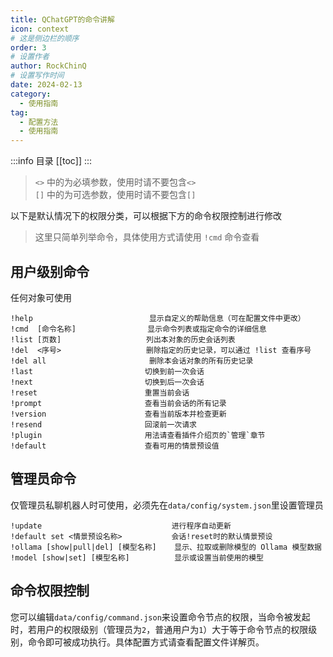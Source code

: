 ```yaml
---
title: QChatGPT的命令讲解
icon: context
# 这是侧边栏的顺序
order: 3
# 设置作者
author: RockChinQ
# 设置写作时间
date: 2024-02-13
category:
  - 使用指南
tag:
  - 配置方法
  - 使用指南
---
```



:::info 目录
[[toc]]
:::


> `<>` 中的为必填参数，使用时请不要包含`<>`  
> `[]` 中的为可选参数，使用时请不要包含`[]`

以下是默认情况下的权限分类，可以根据下方的命令权限控制进行修改

> 这里只简单列举命令，具体使用方式请使用 `!cmd` 命令查看

## 用户级别命令

任何对象可使用

```
!help                          显示自定义的帮助信息（可在配置文件中更改）
!cmd  [命令名称]                显示命令列表或指定命令的详细信息
!list [页数]                   列出本对象的历史会话列表
!del  <序号>                   删除指定的历史记录，可以通过 !list 查看序号
!del all                       删除本会话对象的所有历史记录
!last                         切换到前一次会话
!next                         切换到后一次会话
!reset                        重置当前会话
!prompt                       查看当前会话的所有记录
!version                      查看当前版本并检查更新
!resend                       回滚前一次请求
!plugin                       用法请查看插件介绍页的`管理`章节
!default                      查看可用的情景预设值
```

## 管理员命令

仅管理员私聊机器人时可使用，必须先在`data/config/system.json`里设置管理员

```
!update                             进行程序自动更新
!default set <情景预设名称>           会话!reset时的默认情景预设
!ollama [show|pull|del] [模型名称]    显示、拉取或删除模型的 Ollama 模型数据
!model [show|set] [模型名称]          显示或设置当前使用的模型
```

## 命令权限控制

您可以编辑`data/config/command.json`来设置命令节点的权限，当命令被发起时，若用户的权限级别（管理员为`2`，普通用户为`1`）大于等于命令节点的权限级别，命令即可被成功执行。具体配置方式请查看配置文件详解页。